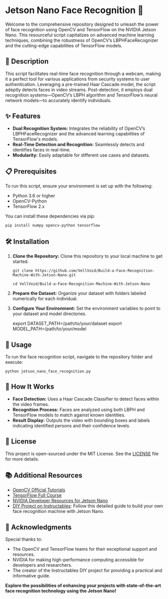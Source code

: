 # Jetson Nano Face Recognition 🚀

Welcome to the comprehensive repository designed to unleash the power of face recognition using OpenCV and TensorFlow on the NVIDIA Jetson Nano. This resourceful script capitalizes on advanced machine learning techniques, combining the robustness of OpenCV’s LBPHFaceRecognizer and the cutting-edge capabilities of TensorFlow models.

## 📖 Description

This script facilitates real-time face recognition through a webcam, making it a perfect tool for various applications from security systems to user authentication. Leveraging a pre-trained Haar Cascade model, the script adeptly detects faces in video streams. Post-detection, it employs dual recognition systems—OpenCV’s LBPH algorithm and TensorFlow’s neural network models—to accurately identify individuals.

## ✨ Features

- **Dual Recognition System:** Integrates the reliability of OpenCV’s LBPHFaceRecognizer and the advanced learning capabilities of TensorFlow's models.
- **Real-Time Detection and Recognition:** Seamlessly detects and identifies faces in real-time.
- **Modularity:** Easily adaptable for different use cases and datasets.

## 📋 Prerequisites

To run this script, ensure your environment is set up with the following:
- Python 3.6 or higher
- OpenCV-Python
- TensorFlow 2.x

You can install these dependencies via pip:

    pip install numpy opencv-python tensorflow

## 🛠 Installation

1. **Clone the Repository:**
   Clone this repository to your local machine to get started.
   
   ```git clone https://github.com/VellVoid/Build-a-Face-Recognition-Machine-With-Jetson-Nano.git```
   
   ```cd VellVoid/Build-a-Face-Recognition-Machine-With-Jetson-Nano```

3. **Prepare the Dataset:**
   Organize your dataset with folders labeled numerically for each individual.

4. **Configure Your Environment:**
   Set the environment variables to point to your dataset and model directories.
   
    export DATASET_PATH=/path/to/your/dataset
    export MODEL_PATH=/path/to/your/model

## 🚀 Usage

To run the face recognition script, navigate to the repository folder and execute:

    python jetson_nano_face_recognition.py

## 🧠 How It Works

- **Face Detection:** Uses a Haar Cascade Classifier to detect faces within the video frames.
- **Recognition Process:** Faces are analyzed using both LBPH and TensorFlow models to match against known identities.
- **Result Display:** Outputs the video with bounding boxes and labels indicating identified persons and their confidence levels.

## 📜 License

This project is open-sourced under the MIT License. See the [LICENSE](LICENSE) file for more details.

## 📚 Additional Resources

- [OpenCV Official Tutorials](https://opencv.org/docs/)
- [TensorFlow Full Course](https://www.tensorflow.org/tutorials)
- [NVIDIA Developer Resources for Jetson Nano](https://developer.nvidia.com/embedded/learn/get-started-jetson-nano-devkit)
- [DIY Project on Instructables](https://www.instructables.com/Build-a-Face-Recognition-Machine-With-Jetson-Nano/): Follow this detailed guide to build your own face recognition machine with Jetson Nano.

## 🎉 Acknowledgments

Special thanks to:
- The OpenCV and TensorFlow teams for their exceptional support and resources.
- NVIDIA for making high-performance computing accessible for developers and researchers.
- The creator of the Instructables DIY project for providing a practical and informative guide.

**Explore the possibilities of enhancing your projects with state-of-the-art face recognition technology using the Jetson Nano!**
